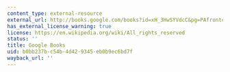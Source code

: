 ```yaml
---
content_type: external-resource
external_url: http://books.google.com/books?id=xH_3HwSYVdcC&pg=PAfrontcover
has_external_license_warning: true
license: https://en.wikipedia.org/wiki/All_rights_reserved
status: ''
title: Google Books
uid: b0bb237b-c54b-4d42-9345-eb0b9ec6bd7f
wayback_url: ''
---
```

